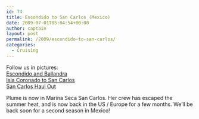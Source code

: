 ```yaml
---
id: 74
title: Escondido to San Carlos (Mexico)
date: 2009-07-01T05:04:54+00:00
author: captain
layout: post
permalink: /2009/escondido-to-san-carlos/
categories:
  - Cruising
---
```

Follow us in pictures:<br /> <a
href="http://plume.flupes.org/gallery/index.php?level=album&id=27">Escondido and
Ballandra</a><br /> <a
href="http://plume.flupes.org/gallery/index.php?level=album&id=28">Isla Coronado
to San Carlos</a><br /> <a
href="http://plume.flupes.org/gallery/index.php?level=album&id=26">San Carlos
Haul Out</a></div>
    
Plume is now in Marina Seca San Carlos. Her crew has escaped the summer heat,
and is now back in the US / Europe for a few months. We&#8217;ll be back soon
for a second season in Mexico!